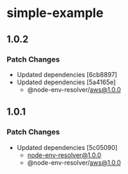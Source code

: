 # simple-example

## 1.0.2

### Patch Changes

- Updated dependencies [6cb8897]
- Updated dependencies [5a4165e]
  - @node-env-resolver/aws@1.0.0

## 1.0.1

### Patch Changes

- Updated dependencies [5c05090]
  - node-env-resolver@1.0.0
  - @node-env-resolver/aws@1.0.0
